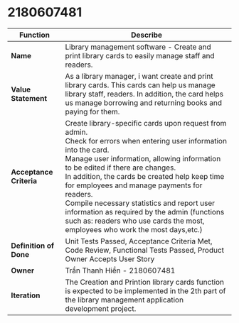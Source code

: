 # 2180607481

| **Function**                      | **Describe** |
|-----------------------------------|-----------------------------------------|
| **Name**                          | Library management software - Create and print library cards to easily manage staff and readers.
| **Value Statement**               | As a library manager, i want create and print library cards. This cards can help us manage library staff, readers. In addition, the card helps us manage borrowing and returning books and paying for them.
| **Acceptance Criteria**           |  Create library-specific cards upon request from admin. <br>Check for errors when entering user information into the card. <br>Manage user information, allowing information to be edited if there are changes. <br>In addition, the cards be created help keep time for employees and manage payments for readers. <br>Compile necessary statistics and report user information as required by the admin (functions such as: readers who use cards the most, employees who work the most days,etc.) |
| **Definition of Done**            | Unit Tests Passed, Acceptance Criteria Met, Code Review, Functional Tests Passed, Product Owner Accepts User Story|
| **Owner**                         | Trần Thanh Hiền - 2180607481 |
| **Iteration**                     | The Creation and Printion library cards function is expected to be implemented in the 2th part of the library management application development project. |
